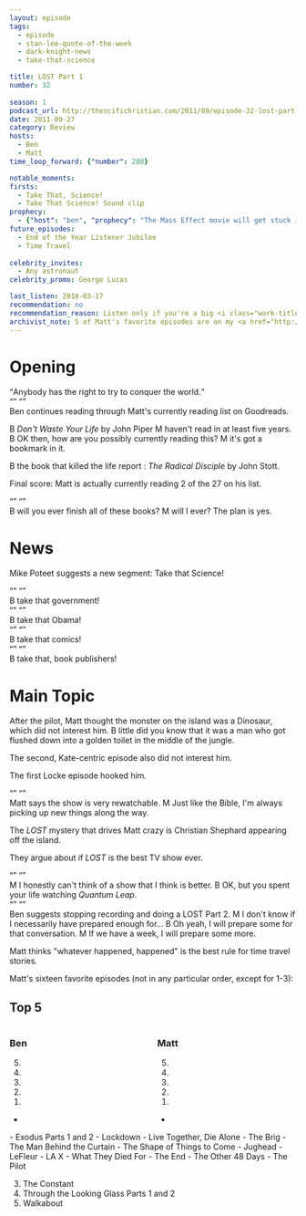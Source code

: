 ```yaml
---
layout: episode
tags:
  - episode
  - stan-lee-quote-of-the-week
  - dark-knight-news 
  - take-that-science

title: LOST Part 1
number: 32
     
season: 1
podcast_url: http://thescifichristian.com/2011/09/episode-32-lost-part-1/
date: 2011-09-27
category: Review
hosts:
  - Ben
  - Matt
time_loop_forward: {"number": 288}

notable_moments:
firsts: 
  - Take That, Science! 
  - Take That Science! Sound clip             
prophecy: 
  - {"host": "ben", "prophecy": "The Mass Effect movie will get stuck in development hell and not be see in theatres.", "veracity": true, "comments": ""}
future_episodes: 
  - End of the Year Listener Jubilee 
  - Time Travel
               
celebrity_invites: 
  - Any astronaut
celebrity_promo: George Lucas

last_listen: 2018-03-17
recommendation: no
recommendation_reason: Listen only if you're a big <i class="work-title">LOST</i> fan.
archivist_note: 5 of Matt's favorite episodes are on my <a href="http://tto.koser.us/episodes/036-lost-episodes/">top ten list</a>; 3 are on my wife's.
---
```

# Opening
<div class="quote">
  <q data-name="Stan Lee">Anybody has the right to try to conquer the world.</q>
</div>

<div class="quote">
  <span class="quote-context is-size-6"></span>
  <q class="ben"></q>
  <q class="matt"></q>
</div>
Ben continues reading through Matt's currently reading list on Goodreads. 

B <i class="work-title">Don't Waste Your Life</i> by John Piper
M haven't read in at least five years. 
B OK then, how are you possibly currently reading this? 
M it's got a bookmark in it. 


B the book that killed the life report : <i class="work-title">The Radical Disciple</i> by John Stott. 

Final score: Matt is actually currently reading 2 of the 27 on his list. 

<div class="quote">
  <span class="quote-context is-size-6"></span>
  <q class="ben"></q>
  <q class="matt"></q>
</div>
B will you ever finish all of these books? 
M will I ever? The plan is yes. 

# News
Mike Poteet suggests a new segment: Take that Science! 

<div class="quote">
  <span class="quote-context is-size-6"></span>
  <q class="ben"></q>
  <q class="matt"></q>
</div>
B take that government! 

<div class="quote">
  <span class="quote-context is-size-6"></span>
  <q class="ben"></q>
  <q class="matt"></q>
</div>
B take that Obama! 

<div class="quote">
  <span class="quote-context is-size-6"></span>
  <q class="ben"></q>
  <q class="matt"></q>
</div>
B take that comics! 

<div class="quote">
  <span class="quote-context is-size-6"></span>
  <q class="ben"></q>
  <q class="matt"></q>
</div>
B take that, book publishers! 

# Main Topic
After the pilot, Matt thought the monster on the island was a Dinosaur, which did not interest him. 
B little did you know that it was a man who got flushed down into a golden toilet in the middle of the jungle. 

The second, Kate-centric episode also did not interest him. 

The first Locke episode hooked him. 

<div class="quote">
  <span class="quote-context is-size-6"></span>
  <q class="ben"></q>
  <q class="matt"></q>
</div>
Matt says the show is very rewatchable.
M Just like the Bible, I'm always picking up new things along the way.

The <i class="work-title">LOST</i> mystery that drives Matt crazy is Christian Shephard appearing off the island.

They argue about if <i class="work-title">LOST</i> is the best TV show ever.

<div class="quote">
  <span class="quote-context is-size-6"></span>
  <q class="ben"></q>
  <q class="matt"></q>
</div>
M I honestly can't think of a show that I think is better.
B OK, but you spent your life watching <i class="work-title">Quantum Leap</i>.

<div class="quote">
  <span class="quote-context is-size-6"></span>
  <q class="ben"></q>
  <q class="matt"></q>
</div>
Ben suggests stopping recording and doing a LOST Part 2.
M I don't know if I necessarily have prepared enough for...
B Oh yeah, I will prepare some for that conversation.
M If we have a week, I will prepare some more.


Matt thinks "whatever happened, happened" is the best rule for time travel stories.
                      
      

Matt's sixteen favorite episodes (not in any particular order, except for 1-3):
       
<div class="top-five">
  <h2 class="has-text-centered">Top 5 </h2>
  <div class="columns">
    <div class="column ben">
      <h3>Ben</h3>
      <ol reversed>
        <li>
        <li>
        <li>
        <li>
        <li>
      </ol>
      <ul class="runner-ups">
        <li>
      </ul>
    </div>
    <div class="column matt">
      <h3>Matt</h3>
      <ol reversed>
        <li>
        <li>
        <li>
        <li>
        <li>
      </ol>
      <ul class="runner-ups">
        <li>
      </ul>
    </div>
  </div>
</div>
- Exodus Parts 1 and 2
- Lockdown
- Live Together, Die Alone
- The Brig
- The Man Behind the Curtain
- The Shape of Things to Come
- Jughead
- LeFleur
- LA X
- What They Died For
- The End
- The Other 48 Days
- The Pilot

3. The Constant
2. Through the Looking Glass Parts 1 and 2
1. Walkabout

